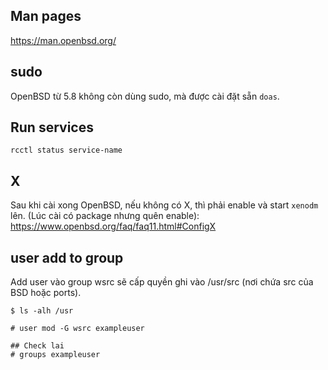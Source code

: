 ## Man pages
 
https://man.openbsd.org/

## sudo

OpenBSD từ 5.8 không còn dùng sudo, mà được cài đặt sẵn `doas`.

## Run services

    rcctl status service-name

## X

Sau khi cài xong OpenBSD, nếu không có X, thì phải enable và start `xenodm` lên. (Lúc cài có package nhưng quên enable): https://www.openbsd.org/faq/faq11.html#ConfigX

## user add to group

Add user vào group wsrc sẽ cấp quyền ghi vào /usr/src (nơi chứa src của BSD hoặc ports).

    $ ls -alh /usr

    # user mod -G wsrc exampleuser

    ## Check lai 
    # groups exampleuser 